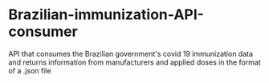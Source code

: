# Brazilian-immunization-API-consumer
API that consumes the Brazilian government's covid 19 immunization data and returns information from manufacturers and applied doses in the format of a .json file
